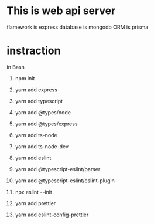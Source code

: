 # This is web api server
 flamework is express
 database is mongodb
 ORM is prisma

# instraction
in Bash
 1. npm init
 2. yarn add express
 3. yarn add typescript
 4. yarn add @types/node
 5. yarn add @types/express
 6. yarn add ts-node
 7. yarn add ts-node-dev

 8. yarn add eslint
 9. yarn add @typescript-eslint/parser
 10. yarn add @typescript-eslint/eslint-plugin
 11. npx eslint --init
 12. yarn add prettier
 13. yarn add eslint-config-prettier

 
